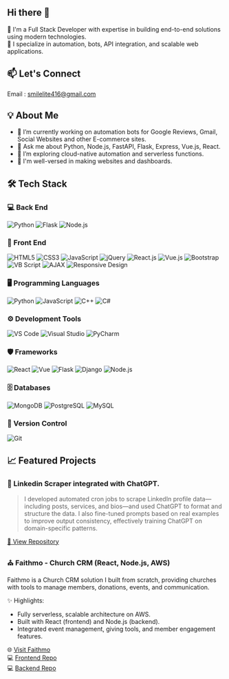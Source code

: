 ## Hi there 👋

🚀 I'm a Full Stack Developer with expertise in building end-to-end solutions using modern technologies.  
💼 I specialize in automation, bots, API integration, and scalable web applications.

## 📫 Let's Connect

Email : smilelite416@gmail.com


## 💡 About Me

- 🔭 I’m currently working on automation bots for Google Reviews, Gmail, Social Websites and other E-commerce sites.
- 💬 Ask me about Python, Node.js, FastAPI, Flask, Express, Vue.js, React.
- 🌱 I’m exploring cloud-native automation and serverless functions.
- 🎯 I'm well-versed in making websites and dashboards.

## 🛠 Tech Stack

### 💻 Back End
![Python](https://img.shields.io/badge/Python-3776AB?style=flat&logo=python&logoColor=white)
![Flask](https://img.shields.io/badge/Flask-000000?style=flat&logo=flask&logoColor=white)
![Node.js](https://img.shields.io/badge/Node.js-339933?style=flat&logo=node.js&logoColor=white)

### 🎨 Front End
![HTML5](https://img.shields.io/badge/HTML5-E34F26?style=flat&logo=html5&logoColor=white)
![CSS3](https://img.shields.io/badge/CSS3-1572B6?style=flat&logo=css3&logoColor=white)
![JavaScript](https://img.shields.io/badge/JavaScript-F7DF1E?style=flat&logo=javascript&logoColor=black)
![jQuery](https://img.shields.io/badge/jQuery-0769AD?style=flat&logo=jquery&logoColor=white)
![React.js](https://img.shields.io/badge/React-20232A?style=flat&logo=react&logoColor=61DAFB)
![Vue.js](https://img.shields.io/badge/Vue.js-35495E?style=flat&logo=vue.js&logoColor=4FC08D)
![Bootstrap](https://img.shields.io/badge/Bootstrap-563D7C?style=flat&logo=bootstrap&logoColor=white)
![VB Script](https://img.shields.io/badge/VBScript-008080?style=flat)
![AJAX](https://img.shields.io/badge/AJAX-005571?style=flat)
![Responsive Design](https://img.shields.io/badge/Responsive_Design-2196F3?style=flat&logo=responsive-design)

### 🖥 Programming Languages
![Python](https://img.shields.io/badge/Python-3776AB?style=flat&logo=python&logoColor=white)
![JavaScript](https://img.shields.io/badge/JavaScript-F7DF1E?style=flat&logo=javascript&logoColor=black)
![C++](https://img.shields.io/badge/C++-00599C?style=flat&logo=cplusplus&logoColor=white)
![C#](https://img.shields.io/badge/C%23-239120?style=flat&logo=c-sharp&logoColor=white)

### ⚙️ Development Tools
![VS Code](https://img.shields.io/badge/VS_Code-007ACC?style=flat&logo=visual-studio-code&logoColor=white)
![Visual Studio](https://img.shields.io/badge/Visual_Studio-5C2D91?style=flat&logo=visual-studio&logoColor=white)
![PyCharm](https://img.shields.io/badge/PyCharm-000000?style=flat&logo=pycharm&logoColor=white)

### 🛡 Frameworks
![React](https://img.shields.io/badge/React-20232A?style=flat&logo=react&logoColor=61DAFB)
![Vue](https://img.shields.io/badge/Vue.js-35495E?style=flat&logo=vue.js&logoColor=4FC08D)
![Flask](https://img.shields.io/badge/Flask-000000?style=flat&logo=flask&logoColor=white)
![Django](https://img.shields.io/badge/Django-092E20?style=flat&logo=django&logoColor=white)
![Node.js](https://img.shields.io/badge/Node.js-339933?style=flat&logo=node.js&logoColor=white)

### 🗄 Databases
![MongoDB](https://img.shields.io/badge/MongoDB-47A248?style=flat&logo=mongodb&logoColor=white)
![PostgreSQL](https://img.shields.io/badge/PostgreSQL-336791?style=flat&logo=postgresql&logoColor=white)
![MySQL](https://img.shields.io/badge/MySQL-4479A1?style=flat&logo=mysql&logoColor=white)

### 🔧 Version Control
![Git](https://img.shields.io/badge/GIT-F05032?style=flat&logo=git&logoColor=white)

## 📈 Featured Projects

### 🤖 Linkedin Scraper integrated with ChatGPT.
> I developed automated cron jobs to scrape LinkedIn profile data—including posts, services, and bios—and used ChatGPT to format and structure the data. I also fine-tuned prompts based on real examples to improve output consistency, effectively training ChatGPT on domain-specific patterns.

[🔗 View Repository](https://github.com/melon416/linkedin_scraper)


### ⛪ Faithmo - Church CRM (React, Node.js, AWS)  
Faithmo is a Church CRM solution I built from scratch, providing churches with tools to manage members, donations, events, and communication.

✨ Highlights:
- Fully serverless, scalable architecture on AWS.
- Built with React (frontend) and Node.js (backend).
- Integrated event management, giving tools, and member engagement features.

🌐 [Visit Faithmo](https://www.faithmo.com/)  
💻 [Frontend Repo](https://github.com/melon416/faithmo-fe)  
💻 [Backend Repo](https://github.com/melon416/faithmo-be)
